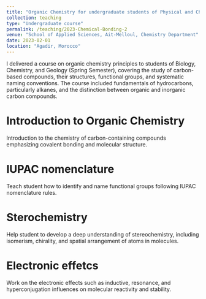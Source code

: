 ```yaml
---
title: "Organic Chemistry for undergraduate students of Physical and Chemical Sciences (BCG program)"
collection: teaching
type: "Undergraduate course"
permalink: /teaching/2023-Chemical-Bonding-2
venue: "School of Applied Sciences, Ait-Melloul, Chemistry Department"
date: 2023-02-01
location: "Agadir, Morocco"
---
```


I delivered a course on organic chemistry principles to students of Biology, Chemistry, and Geology (Spring Semester), covering the study of carbon-based compounds, their structures, functional groups, and systematic naming conventions. The course included fundamentals of hydrocarbons, particularly alkanes, and the distinction between organic and inorganic carbon compounds.

Introduction to Organic Chemistry
======
Introduction to the chemistry of carbon-containing compounds emphasizing covalent bonding and molecular structure.

IUPAC nomenclature
======
Teach student how to identify and name functional groups following IUPAC nomenclature rules.

Sterochemistry
======
Help student to develop a deep understanding of stereochemistry, including isomerism, chirality, and spatial arrangement of atoms in molecules.

Electronic effetcs
======
Work on the electronic effects such as inductive, resonance, and hyperconjugation influences on molecular reactivity and stability.